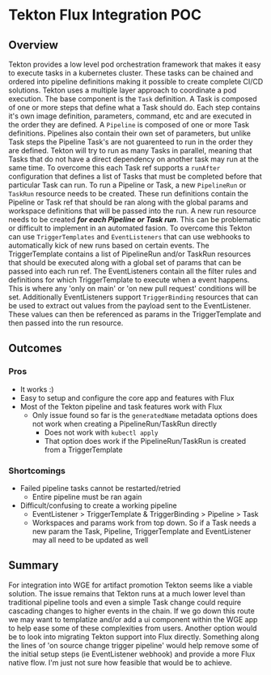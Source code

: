 # Tekton Flux Integration POC

## Overview
Tekton provides a low level pod orchestration framework that makes it easy to execute tasks in a kubernetes cluster.  These tasks can be chained and ordered into pipeline definitions making it possible to create complete CI/CD solutions.  Tekton uses a multiple layer approach to coordinate a pod execution.  The base component is the `Task` definition.  A Task is composed of one or more steps that define what a Task should do.  Each step contains it's own image definition, parameters, command, etc and are executed in the order they are defined.  A `Pipeline` is composed of one or more Task definitions.  Pipelines also contain their own set of parameters, but unlike Task steps the Pipeline Task's are not guarenteed to run in the order they are defined.  Tekton will try to run as many Tasks in parallel, meaning that Tasks that do not have a direct dependency on another task may run at the same time.  To overcome this each Task ref supports a `runAfter` configuration that defines a list of Tasks that must be completed before that particular Task can run.  To run a Pipeline or Task, a new `PipelineRun` or `TaskRun` resource needs to be created.  These run definitions contain the Pipeline or Task ref that should be ran along with the global params and workspace definitions that will be passed into the run.  A new run resource needs to be created ***for each Pipeline or Task run***.  This can be problematic or difficult to implement in an automated fasion.  To overcome this Tekton can use `TriggerTemplates` and `EventListeners` that can use webhooks to automatically kick of new runs based on certain events.  The TriggerTemplate contains a list of PipelineRun and/or TaskRun resources that should be executed along with a global set of params that can be passed into each run ref.  The EventListeners contain all the filter rules and definitions for which TriggerTemplate to execute when a event happens.  This is where any 'only on main' or 'on new pull request' conditions will be set.  Additionally EventListeners support `TriggerBinding` resources that can be used to extract out values from the payload sent to the EventListener.  These values can then be referenced as params in the TriggerTemplate and then passed into the run resource.

## Outcomes
### Pros
- It works :)
- Easy to setup and configure the core app and features with Flux
- Most of the Tekton pipeline and task features work with Flux
  - Only issue found so far is the `generatedName` metadata options does not work when creating a PipelineRun/TaskRun directly
    - Does not work with `kubectl apply`
    - That option does work if the PipelineRun/TaskRun is created from a TriggerTemplate

### Shortcomings
- Failed pipeline tasks cannot be restarted/retried
  - Entire pipeline must be ran again
- Difficult/confusing to create a working pipeline
  - EventListener > TriggerTemplate & TriggerBinding > Pipeline > Task
  - Workspaces and params work from top down.  So if a Task needs a new param the Task, Pipeline, TriggerTemplate and EventListener may all need to be updated as well

## Summary
For integration into WGE for artifact promotion Tekton seems like a viable solution.  The issue remains that Tekton runs at a much lower level than traditional pipeline tools and even a simple Task change could require cascading changes to higher events in the chain.  If we go down this route we may want to templatize and/or add a ui component within the WGE app to help ease some of these complexities from users.  Another option would be to look into migrating Tekton support into Flux directly.  Something along the lines of 'on source change trigger pipeline' would help remove some of the initial setup steps (ie EventListener webhook) and provide a more Flux native flow.  I'm just not sure how feasible that would be to achieve.